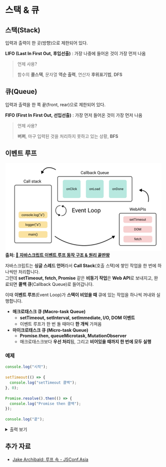 # 스택 & 큐

## 스택(Stack)

입력과 출력이 한 곳(방향)으로 제한되어 있다.

**LIFO (Last In First Out, 후입선출)** : 가장 나중에 들어온 것이 가장 먼저 나옴

> 언제 사용?
>
> 함수의 **콜스택**, 문자열 **역순 출력**, 연산자 **후위표기법**, **DFS**

## 큐(Queue)

입력과 출력을 한 쪽 끝(front, rear)으로 제한되어 있다.

**FIFO (First In First Out, 선입선출)** : 가장 먼저 들어온 것이 가장 먼저 나옴

> 언제 사용?
>
> **버퍼**, 마구 입력된 것을 처리하지 못하고 있는 상황, **BFS**

## 이벤트 루프

![Event Loop](./assets/eventloop.png)  
**출처: [🔄 자바스크립트 이벤트 루프 동작 구조 & 원리 끝판왕](https://inpa.tistory.com/entry/%F0%9F%94%84-%EC%9E%90%EB%B0%94%EC%8A%A4%ED%81%AC%EB%A6%BD%ED%8A%B8-%EC%9D%B4%EB%B2%A4%ED%8A%B8-%EB%A3%A8%ED%94%84-%EA%B5%AC%EC%A1%B0-%EB%8F%99%EC%9E%91-%EC%9B%90%EB%A6%AC)**

자바스크립트는 **싱글 스레드 언어**라서 **Call Stack**(호출 스택)에 쌓인 작업을 한 번에 하나씩만 처리합니다.  
그런데 **setTimeout, fetch, Promise** 같은 **비동기 작업**은 **Web API**로 보내지고, 완료되면 **콜백 큐**(Callback Queue)로 들어갑니다.

이때 **이벤트 루프**(Event Loop)가 **스택이 비었을 때** 큐에 있는 작업을 하나씩 꺼내와 실행합니다.

- **매크로태스크 큐 (Macro-task Queue)**
  - **setTimeout, setInterval, setImmediate, I/O, DOM 이벤트**
  - 이벤트 루프가 한 번 돌 때마다 **한 개씩** 가져옴
- **마이크로태스크 큐 (Micro-task Queue)**
  - **Promise.then, queueMicrotask, MutationObserver**
  - 매크로태스크보다 **우선 처리**됨, 그리고 **비어있을 때까지 한 번에 모두 실행**

### 예제

```js
console.log("시작");

setTimeout(() => {
  console.log("setTimeout 콜백");
}, 0);

Promise.resolve().then(() => {
  console.log("Promise then 콜백");
});

console.log("끝");
```

<details>
<summary>출력 보기</summary>

```plaintext
시작
끝
Promise then 콜백
setTimeout 콜백
```

</details>

## 추가 자료

- [Jake Archibald: 루프 속 - JSConf.Asia](https://www.youtube.com/watch?v=cCOL7MC4Pl0)
